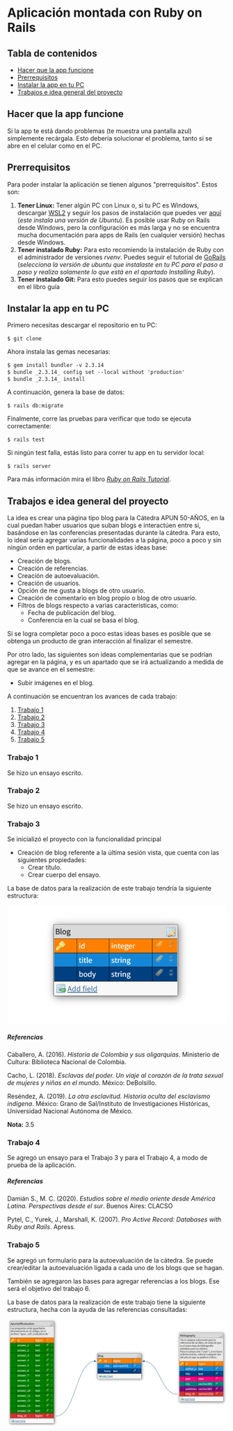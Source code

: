 # Aplicación montada con Ruby on Rails

## Tabla de contenidos

- [Hacer que la app funcione](#hacer-que-la-app-funcione)
- [Prerrequisitos](#prerrequisitos)
- [Instalar la app en tu PC](#instalar-la-app-en-tu-pc)
- [Trabajos e idea general del proyecto](#trabajos-e-idea-general-del-proyecto)

## Hacer que la app funcione

Si la app te está dando problemas (te muestra una pantalla azul) simplemente recárgala. Esto debería solucionar el problema, tanto si se abre en el celular como en el PC.

## Prerrequisitos

Para poder instalar la aplicación se tienen algunos "prerrequisitos". Estos son:

1. **Tener Linux:** Tener algún PC con Linux o, si tu PC es Windows, descargar [WSL2](https://ubuntu.com/tutorials/install-ubuntu-on-wsl2-on-windows-10) y seguir los pasos de instalación que puedes ver [aquí](https://docs.microsoft.com/en-us/windows/wsl/install) (_este instala una versión de Ubuntu_). Es posible usar Ruby on Rails desde Windows, pero la configuración es más larga y no se encuentra mucha documentación para apps de Rails (en cualquier versión) hechas desde Windows.
2. **Tener instalado Ruby:** Para esto recomiendo la instalación de Ruby con el administrador de versiones _rvenv_. Puedes seguir el tutorial de [GoRails](https://gorails.com/setup/ubuntu/20.04) (_selecciona la versión de ubuntu que instalaste en tu PC para el paso a paso y realiza solamente lo que está en el apartado Installing Ruby_).
3. **Tener instalado Git:** Para esto puedes seguir los pasos que se explican en el libro guía

## Instalar la app en tu PC

Primero necesitas descargar el repositorio en tu PC:

```
$ git clone
```

Ahora instala las gemas necesarias:

```
$ gem install bundler -v 2.3.14
$ bundle _2.3.14_ config set --local without 'production'
$ bundle _2.3.14_ install
```

A continuación, genera la base de datos:

```
$ rails db:migrate
```

Finalmente, corre las pruebas para verificar que todo se ejecuta correctamente:

```
$ rails test
```

Si ningún test falla, estás listo para correr tu app en tu servidor local:

```
$ rails server
```

Para más información mira el libro [_Ruby on Rails Tutorial_](https://www.railstutorial.org/book).

## Trabajos e idea general del proyecto

La idea es crear una página tipo blog para la Cátedra APUN 50-AÑOS, en la cual puedan haber usuarios que suban blogs e interactúen entre si, basándose en las conferencias presentadas durante la cátedra. Para esto, lo ideal sería agregar varias funcionalidades a la página, poco a poco y sin ningún orden en particular, a partir de estas ideas base:

- Creación de blogs.
- Creación de referencias.
- Creación de autoevaluación.
- Creación de usuarios.
- Opción de me gusta a blogs de otro usuario.
- Creación de comentario en blog propio o blog de otro usuario.
- Filtros de blogs respecto a varias características, como:
  - Fecha de publicación del blog.
  - Conferencia en la cual se basa el blog.

Si se logra completar poco a poco estas ideas bases es posible que se obtenga un producto de gran interacción al finalizar el semestre.

Por otro lado, las siguientes son ideas complementarias que se podrían agregar en la página, y es un apartado que se irá actualizando a medida de que se avance en el semestre:

- Subir imágenes en el blog.

A continuación se encuentran los avances de cada trabajo:

1. [Trabajo 1](#trabajo-1)
2. [Trabajo 2](#trabajo-2)
3. [Trabajo 3](#trabajo-3)
4. [Trabajo 4](#trabajo-4)
5. [Trabajo 5](#trabajo-5)

### Trabajo 1

Se hizo un ensayo escrito.

### Trabajo 2

Se hizo un ensayo escrito.

### Trabajo 3

Se inicializó el proyecto con la funcionalidad principal

- Creación de blog referente a la última sesión vista, que cuenta con las siguientes propiedades:
  - Crear título.
  - Crear cuerpo del ensayo.

La base de datos para la realización de este trabajo tendría la siguiente estructura:

![work_3_db](/app/assets/images/db3.png)

##### Referencias

Caballero, A. (2016). _Historia de Colombia y sus oligarquías_. Ministerio de Cultura: Biblioteca Nacional de Colombia.

Cacho, L. (2018). _Esclavas del poder. Un viaje al corazón de la trata sexual de mujeres y niñas en el mundo_. México: DeBolsillo.

Reséndez, A. (2019). _La otra esclavitud. Historia oculta del esclavismo indígena_. México: Grano de Sal/Instituto de Investigaciones Históricas, Universidad Nacional Autónoma de México.

**Nota:** 3.5

### Trabajo 4

Se agregó un ensayo para el Trabajo 3 y para el Trabajo 4, a modo de prueba de la aplicación.

##### Referencias

Damián S., M. C. (2020). _Estudios sobre el medio oriente desde América Latina. Perspectivas desde el sur_. Buenos Aires: CLACSO

Pytel, C., Yurek, J., Marshall, K. (2007). _Pro Active Record: Databases with Ruby and Rails_. Apress.

### Trabajo 5

Se agregó un formulario para la autoevaluación de la cátedra. Se puede crear/editar la autoevaluación ligada a cada uno de los blogs que se hagan.

También se agregaron las bases para agregar referencias a los blogs. Ese será el objetivo del trabajo 6.

La base de datos para la realización de este trabajo tiene la siguiente estructura, hecha con la ayuda de las referencias consultadas:

![work_5_db](/app/assets/images/db5.png)

